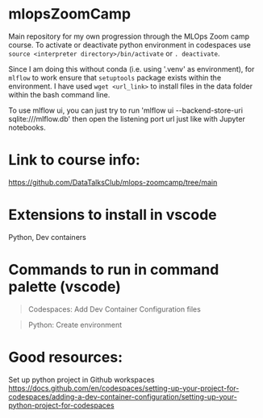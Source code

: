 # mlopsZoomCamp
Main repository for my own progression through the MLOps Zoom camp course. To activate or deactivate python environment in codespaces
use `source <interpreter directory>/bin/activate` or `. deactivate`.

Since I am doing this without conda (i.e. using '.venv' as environment), for `mlflow` to work ensure that `setuptools` package exists within the environment.
I have used `wget <url_link>` to install files in the data folder within the bash command line. 

To use mlflow ui, you can just try to run 'mlflow ui --backend-store-uri sqlite:///mlflow.db' then open the listening port url just like with Jupyter notebooks.

# Link to course info:
https://github.com/DataTalksClub/mlops-zoomcamp/tree/main

# Extensions to install in vscode
Python, Dev containers

# Commands to run in command palette (vscode)
> Codespaces: Add Dev Container Configuration files

> Python: Create environment

# Good resources:

Set up python project in Github workspaces
https://docs.github.com/en/codespaces/setting-up-your-project-for-codespaces/adding-a-dev-container-configuration/setting-up-your-python-project-for-codespaces

